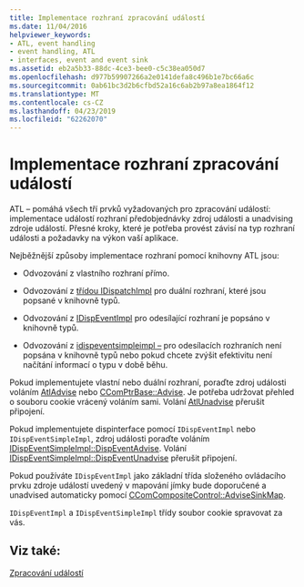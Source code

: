 ```yaml
---
title: Implementace rozhraní zpracování událostí
ms.date: 11/04/2016
helpviewer_keywords:
- ATL, event handling
- event handling, ATL
- interfaces, event and event sink
ms.assetid: eb2a5b33-88dc-4ce3-bee0-c5c38ea050d7
ms.openlocfilehash: d977b59907266a2e0141defa8c496b1e7bc66a6c
ms.sourcegitcommit: 0ab61bc3d2b6cfbd52a16c6ab2b97a8ea1864f12
ms.translationtype: MT
ms.contentlocale: cs-CZ
ms.lasthandoff: 04/23/2019
ms.locfileid: "62262070"
---
```

# <a name="implementing-the-event-handling-interface"></a>Implementace rozhraní zpracování událostí

ATL – pomáhá všech tří prvků vyžadovaných pro zpracování událostí: implementace událostí rozhraní předobjednávky zdroj události a unadvising zdroje událostí. Přesné kroky, které je potřeba provést závisí na typ rozhraní události a požadavky na výkon vaší aplikace.

Nejběžnější způsoby implementace rozhraní pomocí knihovny ATL jsou:

- Odvozování z vlastního rozhraní přímo.

- Odvozování z [třídou IDispatchImpl](../atl/reference/idispatchimpl-class.md) pro duální rozhraní, které jsou popsané v knihovně typů.

- Odvozování z [IDispEventImpl](../atl/reference/idispeventimpl-class.md) pro odesílající rozhraní je popsáno v knihovně typů.

- Odvozování z [idispeventsimpleimpl –](../atl/reference/idispeventsimpleimpl-class.md) pro odesílacích rozhraních není popsána v knihovně typů nebo pokud chcete zvýšit efektivitu není načítání informací o typu v době běhu.

Pokud implementujete vlastní nebo duální rozhraní, poraďte zdroj události voláním [AtlAdvise](reference/connection-point-global-functions.md#atladvise) nebo [CComPtrBase::Advise](../atl/reference/ccomptrbase-class.md#advise). Je potřeba udržovat přehled o souboru cookie vrácený voláním sami. Volání [AtlUnadvise](reference/connection-point-global-functions.md#atlunadvise) přerušit připojení.

Pokud implementujete dispinterface pomocí `IDispEventImpl` nebo `IDispEventSimpleImpl`, zdroj události poraďte voláním [IDispEventSimpleImpl::DispEventAdvise](../atl/reference/idispeventsimpleimpl-class.md#dispeventadvise). Volání [IDispEventSimpleImpl::DispEventUnadvise](../atl/reference/idispeventsimpleimpl-class.md#dispeventunadvise) přerušit připojení.

Pokud používáte `IDispEventImpl` jako základní třída složeného ovládacího prvku zdroje událostí uvedený v mapování jímky bude doporučené a unadvised automaticky pomocí [CComCompositeControl::AdviseSinkMap](../atl/reference/ccomcompositecontrol-class.md#advisesinkmap).

`IDispEventImpl` a `IDispEventSimpleImpl` třídy soubor cookie spravovat za vás.

## <a name="see-also"></a>Viz také:

[Zpracování událostí](../atl/event-handling-and-atl.md)
